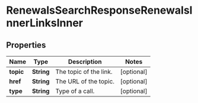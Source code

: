 

# RenewalsSearchResponseRenewalsInnerLinksInner


## Properties

| Name | Type | Description | Notes |
|------------ | ------------- | ------------- | -------------|
|**topic** | **String** | The topic of the link. |  [optional] |
|**href** | **String** | The URL of the topic. |  [optional] |
|**type** | **String** | Type of a call. |  [optional] |



